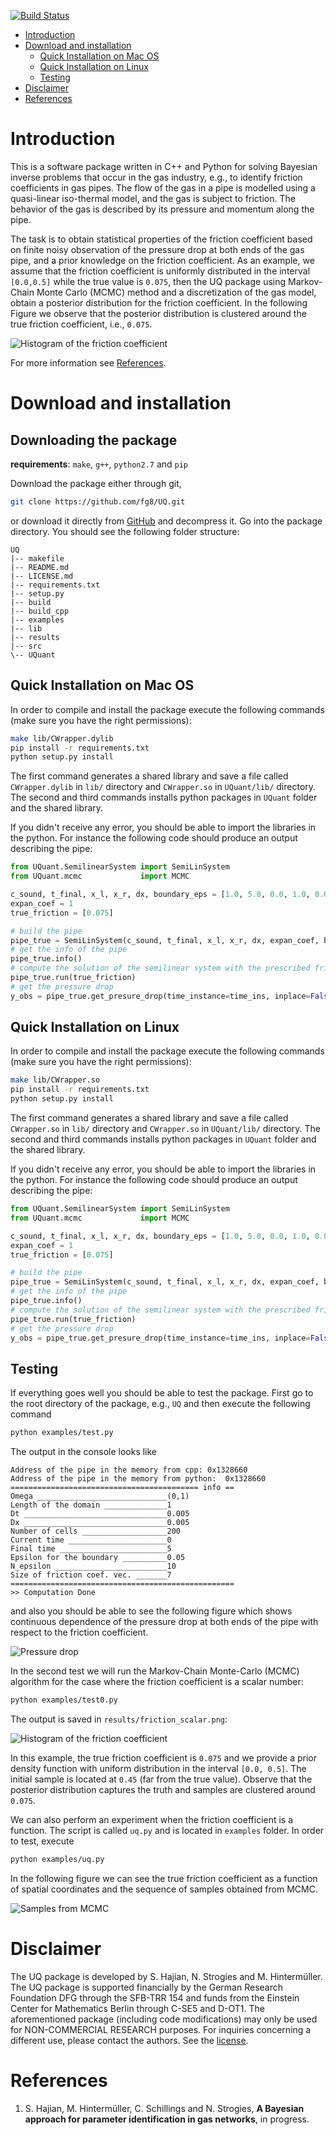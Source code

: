 [![Build Status](https://travis-ci.org/hajianOne/UQ.svg?branch=master)](https://travis-ci.org/hajianOne/UQ)

* [Introduction](#introduction)
* [Download and installation](#download-and-installation)
  - [Quick Installation on Mac OS](#quick-installation-on-mac-os)
  - [Quick Installation on Linux](#quick-installation-on-linux)
  - [Testing](#testing)
* [Disclaimer](#disclaimer)
* [References](#references)

# Introduction

This is a software package written in C++ and Python for solving
Bayesian inverse problems that occur in the gas industry, e.g., to
identify friction coefficients in gas pipes. The flow of the gas in a
pipe is modelled using a quasi-linear iso-thermal model, and the gas
is subject to friction. The behavior of the gas is described by its
pressure and momentum along the pipe.

The task is to obtain statistical properties of the friction
coefficient based on finite noisy observation of the pressure drop at
both ends of the gas pipe, and a prior knowledge on the friction
coefficient. As an example, we assume that the friction coefficient is
uniformly distributed in the interval `[0.0,0.5]` while the true value
is `0.075`, then the UQ package using Markov-Chain Monte Carlo (MCMC)
method and a discretization of the gas model, obtain a posterior
distribution for the friction coefficient. In the following Figure we
observe that the posterior distribution is clustered around the true
friction coefficient, i.e., `0.075`.

![Histogram of the friction coefficient](results/friction_scalar-small.png)

For more information see [References](#references).

# Download and installation 
## Downloading the package

**requirements**: `make`, `g++`, `python2.7` and `pip`

Download the package either through git,
```sh
git clone https://github.com/fg8/UQ.git
```
or download it directly from
[GitHub](https://github.com/hajianOne/UQ.git)
and decompress it. Go into the package directory. 
You should see the following folder structure:
```
UQ
|-- makefile
|-- README.md
|-- LICENSE.md
|-- requirements.txt
|-- setup.py
|-- build
|-- build_cpp
|-- examples
|-- lib
|-- results
|-- src
\-- UQuant
```

## Quick Installation on Mac OS

In order to compile and install the package execute the following
commands (make sure you have the right permissions):
```sh
make lib/CWrapper.dylib   
pip install -r requirements.txt
python setup.py install
```
The first command generates a shared library and save a file called
`CWrapper.dylib` in `lib/` directory and `CWrapper.so` in
`UQuant/lib/` directory. The second and third commands installs
python packages in `UQuant` folder and the shared library.

If you didn't receive any error, you should be able to import the
libraries in the python. For instance the following code should
produce an output describing the pipe:
```python
from UQuant.SemilinearSystem import SemiLinSystem
from UQuant.mcmc             import MCMC

c_sound, t_final, x_l, x_r, dx, boundary_eps = [1.0, 5.0, 0.0, 1.0, 0.005, 0.05]
expan_coef = 1
true_friction = [0.075]

# build the pipe
pipe_true = SemiLinSystem(c_sound, t_final, x_l, x_r, dx, expan_coef, boundary_eps)
# get the info of the pipe
pipe_true.info()
# compute the solution of the semilinear system with the prescribed friction coefficients
pipe_true.run(true_friction) 
# get the pressure drop
y_obs = pipe_true.get_presure_drop(time_instance=time_ins, inplace=False)
```

## Quick Installation on Linux

In order to compile and install the package execute the following
commands (make sure you have the right permissions):
```sh
make lib/CWrapper.so
pip install -r requirements.txt
python setup.py install
```
The first command generates a shared library and save a file called
`CWrapper.so` in `lib/` directory and `CWrapper.so` in
`UQuant/lib/` directory. The second and third commands installs python 
packages in `UQuant` folder and the shared library.

If you didn't receive any error, you should be able to import the
libraries in the python. For instance the following code should
produce an output describing the pipe:
```python
from UQuant.SemilinearSystem import SemiLinSystem
from UQuant.mcmc             import MCMC

c_sound, t_final, x_l, x_r, dx, boundary_eps = [1.0, 5.0, 0.0, 1.0, 0.005, 0.05]
expan_coef = 1
true_friction = [0.075]

# build the pipe
pipe_true = SemiLinSystem(c_sound, t_final, x_l, x_r, dx, expan_coef, boundary_eps)
# get the info of the pipe
pipe_true.info()
# compute the solution of the semilinear system with the prescribed friction coefficients
pipe_true.run(true_friction) 
# get the pressure drop
y_obs = pipe_true.get_presure_drop(time_instance=time_ins, inplace=False)
```


## Testing

If everything goes well you should be able to test the package. First
go to the root directory of the package, e.g., `UQ` and then execute
the following command

```bash
python examples/test.py
```	
The output in the console looks like
```
Address of the pipe in the memory from cpp: 0x1328660
Address of the pipe in the memory from python:  0x1328660
========================================== info ==
Omega _____________________________(0,1)
Length of the domain ______________1
Dt ________________________________0.005
Dx ________________________________0.005
Number of cells ___________________200
Current time ______________________0
Final time ________________________5
Epsilon for the boundary __________0.05
N_epsilon _________________________10
Size of friction coef. vec. _______7
==================================================
>> Computation Done
```

and also you should be able to see the following figure which shows
continuous dependence of the pressure drop at both ends of the pipe
with respect to the friction coefficient.

![Pressure drop](results/pressure_drop_test.png)

In the second test we will run the Markov-Chain Monte-Carlo (MCMC)
algorithm for the case where the friction coefficient is a scalar number:
```sh
python examples/test0.py
```
The output is saved in `results/friction_scalar.png`:

![Histogram of the friction coefficient](results/friction_scalar.png)

In this example, the true friction coefficient is `0.075` and we
provide a prior density function with uniform distribution in the
interval `[0.0, 0.5]`. The initial sample is located at `0.45` (far
from the true value). Observe that the posterior distribution captures
the truth and samples are clustered around `0.075`.

We can also perform an experiment when the friction coefficient is a
function. The script is called `uq.py` and is located in `examples`
folder. In order to test, execute
```sh
python examples/uq.py
```
In the following figure we can see the true friction coefficient as a
function of spatial coordinates and the sequence of samples obtained from
MCMC.

![Samples from MCMC](results/UQsamples.gif)

<!-- ```python -->
<!-- from UQuant.SemilinearSystem import SemiLinSystem -->
<!-- from UQuant.mcmc             import MCMC -->

<!-- c_sound, t_final, x_l, x_r, dx, boundary_eps = [1.0, 5.0, 0.0, 1.0, 0.005, 0.05] -->
<!-- expan_coef = 1 -->
<!-- true_friction = [0.075] -->

<!-- # true friction coefficient -->
<!-- pipe_true = SemiLinSystem(c_sound, t_final, x_l, x_r, dx, expan_coef, boundary_eps) -->
<!-- pipe_true.run(true_friction) -->
<!-- y_obs = pipe_true.get_presure_drop(time_instance=time_ins, inplace=False) -->

<!-- # construct a pipe for computation -->
<!-- pipe = SemiLinSystem(c_sound, t_final, x_l, x_r, dx, expan_coef, boundary_eps) -->

<!-- ``` -->

# Disclaimer

The UQ package is developed by S. Hajian, N. Strogies and
M. Hintermüller. The UQ package is supported financially by the German
Research Foundation DFG through the SFB-TRR 154 and funds from the
Einstein Center for Mathematics Berlin through C-SE5 and D-OT1. The
aforementioned package (including code modifications) may only be used
for NON-COMMERCIAL RESEARCH purposes. For inquiries concerning a
different use, please contact the authors. See the
[license](LICENSE.md).


# References
1. S. Hajian, M. Hintermüller, C. Schillings and N. Strogies, 
   **A Bayesian approach for parameter identification in gas networks**,
   in progress. 
   
